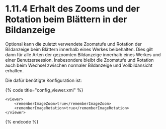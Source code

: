 # 1.11.4 Erhalt des Zooms und der Rotation beim Blättern in der Bildanzeige

Optional kann die zuletzt verwendete Zoomstufe und Rotation der Bildanzeige beim Blättern innerhalb eines Werkes beibehalten. Dies gilt dann für alle Arten der gezoomten Bildanzeige innerhalb eines Werkes und einer Benutzersession. Insbesondere bleibt die Zoomstufe und Rotation auch beim Wechsel zwischen normaler Bildanzeige und Vollbildansicht erhalten.

Die dafür benötigte Konfiguration ist:

{% code title="config\_viewer.xml" %}
```markup
<viewer>
    <rememberImageZoom>true</rememberImageZoom>
    <rememberImageRotation>true</rememberImageRotation>
</viewer>
```
{% endcode %}

